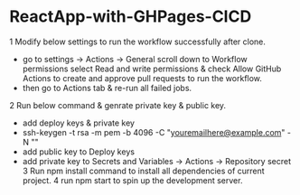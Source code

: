 ﻿# ReactApp-with-GHPages-CICD

1 Modify below settings to run the workflow successfully after clone.

 - go to settings -> Actions -> General scroll down to Workflow permissions select Read and write permissions & check Allow GitHub Actions to create and approve pull requests to run the workflow.
 - then go to Actions tab & re-run all failed jobs.
   
2 Run below command & genrate private key & public key.

 - add deploy keys & private key
 - ssh-keygen -t rsa -m pem -b 4096 -C "youremailhere@example.com" -N ""
 - add public key to Deploy keys
 - add private key to Secrets and Variables -> Actions -> Repository secret
3 Run npm install command to install all dependencies of current project.
4 run npm start to spin up the development server.

